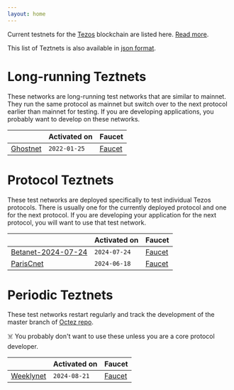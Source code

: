 ```yaml
---
layout: home
---
```


Current testnets for the [Tezos](https://tezos.com) blockchain are listed here. [Read more](about/).

This list of Teztnets is also available in [json format](https://teztnets.com/teztnets.json).

# Long-running Teztnets

These networks are long-running test networks that are similar to mainnet. They run the same protocol as mainnet but switch over to the next protocol earlier than mainnet for testing. If you are developing applications, you probably want to develop on these networks.

| | Activated on | Faucet |
|-------|---------------------|--|
| [Ghostnet](/ghostnet-about) | `2022-01-25` | [Faucet](https://faucet.ghostnet.teztnets.com) |



# Protocol Teztnets

These test networks are deployed specifically to test individual Tezos protocols. There is usually one for the currently deployed protocol and one for the next protocol. If you are developing your application for the next protocol, you will want to use that test network.

| | Activated on | Faucet |
|-------|---------------------|--|
| [Betanet-2024-07-24](/betanet-2024-07-24-about) | `2024-07-24` | [Faucet](https://faucet.betanet-2024-07-24.teztnets.com) |
| [ParisCnet](/pariscnet-about) | `2024-06-18` | [Faucet](https://faucet.pariscnet.teztnets.com) |



# Periodic Teztnets

These test networks restart regularly and track the development of the master branch of [Octez repo](https://gitlab.com/tezos/tezos/).
 
☠️ You probably don't want to use these unless you are a core protocol developer.

| | Activated on | Faucet |
|-------|---------------------|--|
| [Weeklynet](/weeklynet-about) | `2024-08-21` | [Faucet](https://faucet.weeklynet-2024-08-21.teztnets.com) |



